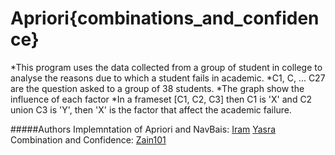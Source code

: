 Apriori{combinations_and_confidence}
=====================================

*This program uses the data collected from a group of student in college to analyse the reasons due to which a student fails in academic.
*C1, C, ... C27 are the question asked to a group of 38 students.
*The graph show the influence of each factor
*In a frameset [C1, C2, C3] then C1 is 'X'  and C2 union C3 is 'Y', then 'X' is the factor that affect the academic failure.

#####Authors
Implemntation of Apriori and NavBais:
	[Iram]()
	[Yasra]()
Combination and Confidence:
	[Zain101](https://www.github.com/zain101)


